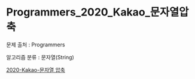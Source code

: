 # Programmers_2020_Kakao_문자열압축
문제 출처 : Programmers

알고리즘 분류 : 문자열(String)

[2020-Kakao-문자열 압축](https://programmers.co.kr/learn/courses/30/lessons/60057)